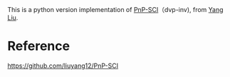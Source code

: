 This is a python version implementation of [PnP-SCI](https://github.com/liuyang12/PnP-SCI)（dvp-inv), from [Yang Liu](https://github.com/liuyang12).





# Reference

https://github.com/liuyang12/PnP-SCI